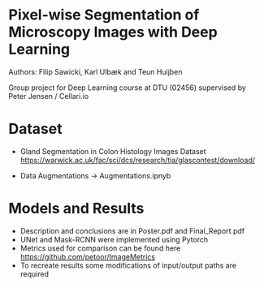 # Pixel-wise Segmentation of Microscopy Images with Deep Learning
Authors: Filip Sawicki, Karl Ulbæk and Teun Huijben

Group project for Deep Learning course at DTU (02456) supervised by Peter Jensen / Cellari.io


# Dataset
- Gland Segmentation in Colon Histology Images Dataset
https://warwick.ac.uk/fac/sci/dcs/research/tia/glascontest/download/

- Data Augmentations -> Augmentations.ipnyb


# Models and Results
- Description and conclusions are in Poster.pdf and Final_Report.pdf
- UNet and Mask-RCNN were implemented using Pytorch
- Metrics used for comparison can be found here https://github.com/petoor/ImageMetrics
- To recreate results some modifications of input/output paths are required